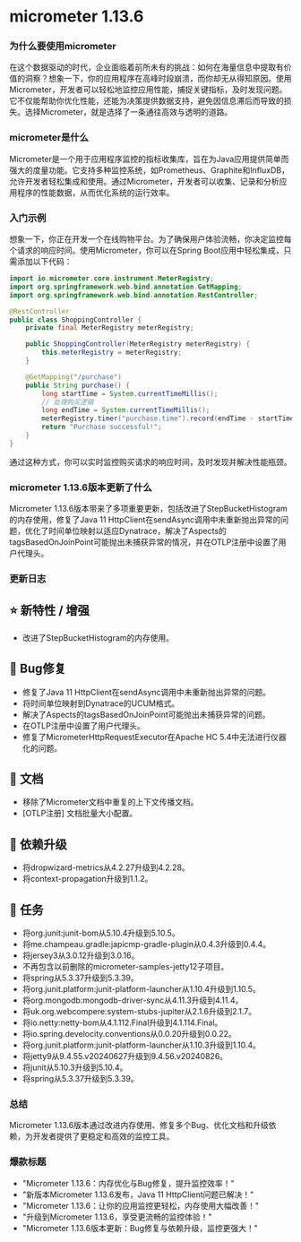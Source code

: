 # micrometer 1.13.6
### 为什么要使用micrometer

在这个数据驱动的时代，企业面临着前所未有的挑战：如何在海量信息中提取有价值的洞察？想象一下，你的应用程序在高峰时段崩溃，而你却无从得知原因。使用Micrometer，开发者可以轻松地监控应用性能，捕捉关键指标，及时发现问题。它不仅能帮助你优化性能，还能为决策提供数据支持，避免因信息滞后而导致的损失。选择Micrometer，就是选择了一条通往高效与透明的道路。

### micrometer是什么

Micrometer是一个用于应用程序监控的指标收集库，旨在为Java应用提供简单而强大的度量功能。它支持多种监控系统，如Prometheus、Graphite和InfluxDB，允许开发者轻松集成和使用。通过Micrometer，开发者可以收集、记录和分析应用程序的性能数据，从而优化系统的运行效率。

### 入门示例

想象一下，你正在开发一个在线购物平台。为了确保用户体验流畅，你决定监控每个请求的响应时间。使用Micrometer，你可以在Spring Boot应用中轻松集成，只需添加以下代码：

```java
import io.micrometer.core.instrument.MeterRegistry;
import org.springframework.web.bind.annotation.GetMapping;
import org.springframework.web.bind.annotation.RestController;

@RestController
public class ShoppingController {
    private final MeterRegistry meterRegistry;

    public ShoppingController(MeterRegistry meterRegistry) {
        this.meterRegistry = meterRegistry;
    }

    @GetMapping("/purchase")
    public String purchase() {
        long startTime = System.currentTimeMillis();
        // 处理购买逻辑
        long endTime = System.currentTimeMillis();
        meterRegistry.timer("purchase.time").record(endTime - startTime, TimeUnit.MILLISECONDS);
        return "Purchase successful!";
    }
}
```

通过这种方式，你可以实时监控购买请求的响应时间，及时发现并解决性能瓶颈。

### micrometer 1.13.6版本更新了什么

Micrometer 1.13.6版本带来了多项重要更新，包括改进了StepBucketHistogram的内存使用，修复了Java 11 HttpClient在sendAsync调用中未重新抛出异常的问题，优化了时间单位映射以适应Dynatrace，解决了Aspects的tagsBasedOnJoinPoint可能抛出未捕获异常的情况，并在OTLP注册中设置了用户代理头。

### 更新日志

## ⭐ 新特性 / 增强
- 改进了StepBucketHistogram的内存使用。

## 🐞 Bug修复
- 修复了Java 11 HttpClient在sendAsync调用中未重新抛出异常的问题。
- 将时间单位映射到Dynatrace的UCUM格式。
- 解决了Aspects的tagsBasedOnJoinPoint可能抛出未捕获异常的问题。
- 在OTLP注册中设置了用户代理头。
- 修复了MicrometerHttpRequestExecutor在Apache HC 5.4中无法进行仪器化的问题。

## 📔 文档
- 移除了Micrometer文档中重复的上下文传播文档。
- [OTLP注册] 文档批量大小配置。

## 🔨 依赖升级
- 将dropwizard-metrics从4.2.27升级到4.2.28。
- 将context-propagation升级到1.1.2。

## 📝 任务
- 将org.junit:junit-bom从5.10.4升级到5.10.5。
- 将me.champeau.gradle:japicmp-gradle-plugin从0.4.3升级到0.4.4。
- 将jersey3从3.0.12升级到3.0.16。
- 不再包含以前删除的micrometer-samples-jetty12子项目。
- 将spring从5.3.37升级到5.3.39。
- 将org.junit.platform:junit-platform-launcher从1.10.4升级到1.10.5。
- 将org.mongodb:mongodb-driver-sync从4.11.3升级到4.11.4。
- 将uk.org.webcompere:system-stubs-jupiter从2.1.6升级到2.1.7。
- 将io.netty:netty-bom从4.1.112.Final升级到4.1.114.Final。
- 将io.spring.develocity.conventions从0.0.20升级到0.0.22。
- 将org.junit.platform:junit-platform-launcher从1.10.3升级到1.10.4。
- 将jetty9从9.4.55.v20240627升级到9.4.56.v20240826。
- 将junit从5.10.3升级到5.10.4。
- 将spring从5.3.37升级到5.3.39。

### 总结

Micrometer 1.13.6版本通过改进内存使用、修复多个Bug、优化文档和升级依赖，为开发者提供了更稳定和高效的监控工具。

### 爆款标题

- "Micrometer 1.13.6：内存优化与Bug修复，提升监控效率！"
- "新版本Micrometer 1.13.6发布，Java 11 HttpClient问题已解决！"
- "Micrometer 1.13.6：让你的应用监控更轻松，内存使用大幅改善！"
- "升级到Micrometer 1.13.6，享受更流畅的监控体验！"
- "Micrometer 1.13.6版本更新：Bug修复与依赖升级，监控更强大！"